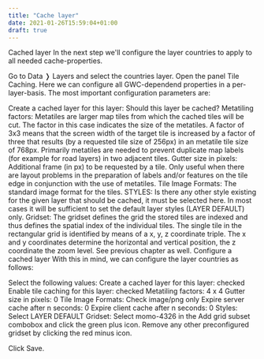 ```yaml
---
title: "Cache layer"
date: 2021-01-26T15:59:04+01:00
draft: true
---
```


Cached layer
In the next step we'll configure the layer countries to apply to all needed cache-properties.

Go to Data ❭ Layers and select the countries layer.
Open the panel Tile Caching.
Here we can configure all GWC-dependend properties in a per-layer-basis. The most important configuration parameters are:

Create a cached layer for this layer: Should this layer be cached?
Metatiling factors: Metatiles are larger map tiles from which the cached tiles will be cut. The factor in this case indicates the size of the metatiles. A factor of 3x3 means that the screen width of the target tile is increased by a factor of three that results (by a requested tile size of 256px) in an metatile tile size of 768px. Primarily metatiles are needed to prevent duplicate map labels (for example for road layers) in two adjacent tiles.
Gutter size in pixels: Additional frame (in px) to be requested by a tile. Only useful when there are layout problems in the preparation of labels and/or features on the tile edge in conjunction with the use of metatiles.
Tile Image Formats: The standard image format for the tiles.
STYLES: Is there any other style existing for the given layer that should be cached, it must be selected here. In most cases it will be sufficient to set the default layer styles (LAYER DEFAULT) only.
Gridset: The gridset defines the grid the stored tiles are indexed and thus defines the spatial index of the individual tiles. The single tile in the rectangular grid is identified by means of a x, y, z coordinate triple. The x and y coordinates determine the horizontal and vertical position, the z coordinate the zoom level. See previous chapter as well.
Configure a cached layer
With this in mind, we can configure the layer countries as follows:

Select the following values:
Create a cached layer for this layer: checked
Enable tile caching for this layer: checked
Metatiling factors: 4 x 4
Gutter size in pixels: 0
Tile Image Formats: Check image/png only
Expire server cache after n seconds: 0
Expire client cache after n seconds: 0
Styles: Select LAYER DEFAULT
Gridset: Select momo-4326 in the Add grid subset combobox and click the green plus icon. Remove any other preconfigured gridset by clicking the red minus icon.


Click Save.